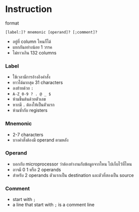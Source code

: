 # Instruction

format

```
[label:]? mnemonic [operand]? [;comment]?
```

- อยู่ที่ column ไหนก็ได้
- แยกกันอย่างน้อย 1 วรรค
- ไม่ยาวเกิน 132 columns

### Label

- ใช้เวลามีการอ้างอิงคำสั่ง
- ยาวได้มากสุด 31 characters
- ลงท้ายด้วย `:`
- `A-Z 0-9 ? . @ _ $`
- ห้ามขึ้นต้นด้วยตัวเลข
- หากมี `.` ต้องให้เป็นตัวแรก
- ห้ามซ้ำกับ registers

### Mnemonic

- 2-7 characters
- บางคำสั่งต้องมี operand ตามหลัง

### Operand

- บอกกับ microprocessor ว่าต้องทำงานกับข้อมูลจากใหน ไปเก็บไว้ที่ไหน
- อาจมี 0 1 หรือ 2 operands
- สำหรับ 2 operands ตัวแรกเป็น destination และตัวที่สองเป็น source

### Comment

- start with `;`
- a line that start with `;` is a comment line